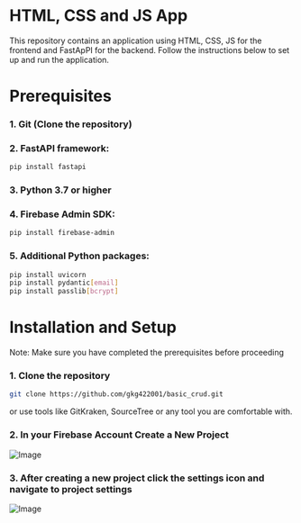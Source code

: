 # HTML, CSS and JS App
This repository contains an application using HTML, CSS, JS for the frontend and FastApPI for the backend. Follow the instructions below to set up and run the application.
# Prerequisites

### 1. Git (Clone the repository)
### 2. FastAPI framework:
```bash
pip install fastapi
```
### 3. Python 3.7 or higher
### 4. Firebase Admin SDK:
```bash
pip install firebase-admin
```
### 5. Additional Python packages:
```bash
pip install uvicorn
pip install pydantic[email]
pip install passlib[bcrypt]
```

# Installation and Setup
Note: Make sure you have completed the prerequisites before proceeding

### 1. Clone the repository
```bash
git clone https://github.com/gkg422001/basic_crud.git
```
or use tools like GitKraken, SourceTree or any tool you are comfortable with.
### 2. In your Firebase Account Create a New Project
![Image](https://github.com/user-attachments/assets/b07de18a-4f63-454c-aa9b-ea956e462ffa)

### 3. After creating a new project click the settings icon and navigate to project settings
![Image](https://github.com/user-attachments/assets/b9a131f6-94b5-4074-8d5b-5e965d9e0601)
